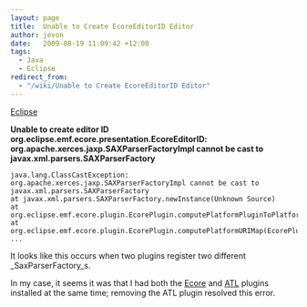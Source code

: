 ```yaml
---
layout: page
title:  Unable to Create EcoreEditorID Editor
author: jevon
date:   2009-08-19 11:09:42 +12:00
tags:
  - Java
  - Eclipse
redirect_from:
  - "/wiki/Unable to Create EcoreEditorID Editor"
---
```


[Eclipse](Eclipse.md)

**Unable to create editor ID org.eclipse.emf.ecore.presentation.EcoreEditorID: org.apache.xerces.jaxp.SAXParserFactoryImpl cannot be cast to javax.xml.parsers.SAXParserFactory**

```
java.lang.ClassCastException: org.apache.xerces.jaxp.SAXParserFactoryImpl cannot be cast to javax.xml.parsers.SAXParserFactory
at javax.xml.parsers.SAXParserFactory.newInstance(Unknown Source)
at org.eclipse.emf.ecore.plugin.EcorePlugin.computePlatformPluginToPlatformResourceMap(EcorePlugin.java:302)
at org.eclipse.emf.ecore.plugin.EcorePlugin.computePlatformURIMap(EcorePlugin.java:424)
...
```

It looks like this occurs when two plugins register two different _SaxParserFactory_s.

In my case, it seems it was that I had both the [Ecore](Ecore.md) and [ATL](ATL.md) plugins installed at the same time; removing the ATL plugin resolved this error.
